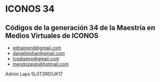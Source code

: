 # ICONOS 34

## Códigos de la generación 34 de la Maestría en Medios Virtuales de ICONOS

* ednaingrid@gmail.com
* danielmohar@gmail.com
* lcpdiseno@gmail.com
* mendozaign@hotmail.com

Admin Laps 5L0T3RD1JK17